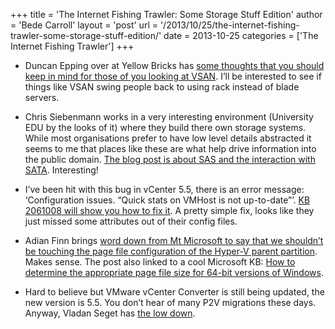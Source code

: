 +++
title = 'The Internet Fishing Trawler: Some Storage Stuff Edition'
author = 'Bede Carroll'
layout = 'post'
url = '/2013/10/25/the-internet-fishing-trawler-some-storage-stuff-edition/'
date = 2013-10-25
categories = ['The Internet Fishing Trawler']
+++

* Duncan Epping over at Yellow Bricks has [some thoughts that you should
    keep in mind for those of you looking at VSAN](http://www.yellow-bricks.com/2013/10/09/designing-hardware-virtual-san/).
    I’ll be interested to see if things like VSAN swing people back to using
    rack instead of blade servers.

* Chris Siebenmann works in a very interesting environment (University EDU
    by the looks of it) where they build there own storage systems. While most
    organisations prefer to have low level details abstracted it seems to me
    that places like these are what help drive information into the public
    domain. [The blog post is about SAS and the interaction with SATA](http://utcc.utoronto.ca/~cks/space/blog/tech/SASWithSATAIntro?showcomments).
    Interesting!

* I’ve been hit with this bug in vCenter 5.5, there is an error message:
    ‘Configuration issues. “Quick stats on VMHost is not up-to-date”’.
    [KB 2061008 will show you how to fix it](http://kb.vmware.com/selfservice/microsites/search.do?language=en_US&cmd=displayKC&externalId=2061008).
    A pretty simple fix, looks like they just missed some attributes out of
    their config files.

* Adian Finn brings [word down from Mt Microsoft to say that we shouldn’t
    be touching the page file configuration of the Hyper-V parent partition](http://www.aidanfinn.com/?p=15659).
    Makes sense. The post also linked to a cool Microsoft KB: [How to
    determine the appropriate page file size for 64-bit versions of Windows](http://support.microsoft.com/kb/2860880).

* Hard to believe but VMware vCenter Converter is still being updated, the
    new version is 5.5. You don’t hear of many P2V migrations these days.
    Anyway, Vladan Seget has [the low down](http://www.vladan.fr/vmware-converter-5-5-released-virtual-hardware-10-support/).
